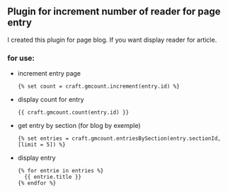 ## Plugin for increment number of reader for page entry

I created this plugin for page blog. If you want display reader for article.


### for use:

- increment entry page

    ```
    {% set count = craft.gmcount.increment(entry.id) %}
    ```

- display count for entry

    ```
    {{ craft.gmcount.count(entry.id) }}
    ```

- get entry by section (for blog by exemple)
    ```
    {% set entries = craft.gmcount.entriesBySection(entry.sectionId, [limit = 5]) %}
    ```

- display entry

  ```
  {% for entrie in entries %}
    {{ entrie.title }}
  {% endfor %}
  ```